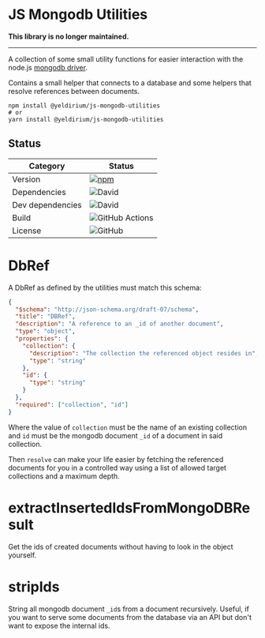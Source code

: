 # JS Mongodb Utilities

**This library is no longer maintained.**

---

A collection of some small utility functions for easier interaction with the node.js [mongodb driver](https://www.npmjs.com/package/mongodb).

Contains a small helper that connects to a database and some helpers that resolve references between documents.

```
npm install @yeldirium/js-mongodb-utilities
# or
yarn install @yeldirium/js-mongodb-utilities
```

## Status

| Category         | Status                                                                                                                                |
| ---------------- | ------------------------------------------------------------------------------------------------------------------------------------- |
| Version          | [![npm](https://img.shields.io/npm/v/@yeldirium/js-mongodb-utilities)](https://www.npmjs.com/package/@yeldirium/js-mongodb-utilities) |
| Dependencies     | ![David](https://img.shields.io/david/yeldirium/js-mongodb-utilities)                                                                 |
| Dev dependencies | ![David](https://img.shields.io/david/dev/yeldirium/js-mongodb-utilities)                                                             |
| Build            | ![GitHub Actions](https://github.com/yeldiRium/js-mongodb-utilities/workflows/Release/badge.svg?branch=master)                        |
| License          | ![GitHub](https://img.shields.io/github/license/yeldiRium/js-mongodb-utilities)                                                       |

# DbRef

A DbRef as defined by the utilities must match this schema:

```json
{
  "$schema": "http://json-schema.org/draft-07/schema",
  "title": "DBRef",
  "description": "A reference to an _id of another document",
  "type": "object",
  "properties": {
    "collection": {
      "description": "The collection the referenced object resides in",
      "type": "string"
    },
    "id": {
      "type": "string"
    }
  },
  "required": ["collection", "id"]
}
```

Where the value of `collection` must be the name of an existing collection and
`id` must be the mongodb document `_id` of a document in said collection.

Then `resolve` can make your life easier by fetching
the referenced documents for you in a controlled way using a list of allowed
target collections and a maximum depth.

# extractInsertedIdsFromMongoDBResult

Get the ids of created documents without having to look in the object yourself.

# stripIds

String all mongodb document `_id`s from a document recursively. Useful, if you
want to serve some documents from the database via an API but don't want to
expose the internal ids.
